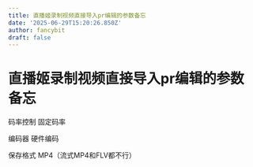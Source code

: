 ```yaml
---
title: 直播姬录制视频直接导入pr编辑的参数备忘
date: '2025-06-29T15:20:26.850Z'
author: fancybit
draft: false
---
```

<div class="header"><h1 class="single-title animate__animated animate__pulse animate__faster">直播姬录制视频直接导入pr编辑的参数备忘</h1></div>

<div class="content" id="content"><p>码率控制 固定码率</p><p>编码器 硬件编码</p><p>保存格式 MP4（流式MP4和FLV都不行）</p><!-- raw HTML omitted --></div>

